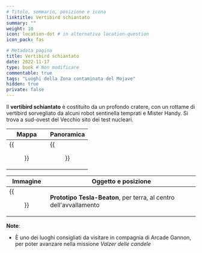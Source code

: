 ```yaml
---
# Titolo, sommario, posizione e icona
linktitle: Vertibird schiantato
summary: ""
weight: 10
icon: location-dot # in alternativa location-question
icon_pack: fas

# Metadata pagina
title: Vertibird schiantato
date: 2022-11-17
type: book # Non modificare
commentable: true
tags: "Luoghi della Zona contaminata del Mojave"
hidden: true
private: false
---
```


<div class="fnv">

Il **vertibird schiantato** è costituito da un profondo cratere, con un rottame di vertibird sorvegliato da alcuni robot sentinella temprati e Mister Handy. Si trova a sud-ovest del Vecchio sito dei test nucleari.

| Mappa                           | Panoramica                  | 
| ------------------------------- | --------------------------- |
| {{<figure src="fnv/Crashed_Vertibird_loc.webp">}} | {{<figure src="fnv/Crashed_vertibird.webp">}} |

| Immagine | Oggetto e posizione |
| -------- | ------------------- |
|  {{<figure src="fnv/Vertibird_closeup.webp">}}        |    **Prototipo Tesla-Beaton**, per terra, al centro dell'avvallamento                 |

**Note**:
- È uno dei luoghi consigliati da visitare in compagnia di Arcade Gannon, per poter avanzare nella missione _Valzer delle candele_

</div>

